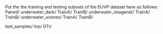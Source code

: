 Put the the training and testing subsets of the EUVP dataset here as follows:
Paired/
  underwater_dark/
    TrainA/
    TrainB/
  underwater_imagenet/
    TrainA/
    TrainB/
  underwater_scenes/
    TrainA/
    TrainB/
    
test_samples/
  Inp/
  GTr/
